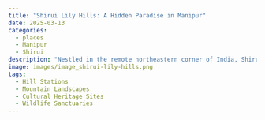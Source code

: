 ```yaml
---
title: "Shirui Lily Hills: A Hidden Paradise in Manipur"
date: 2025-03-13
categories:
  - places
  - Manipur
  - Shirui
description: "Nestled in the remote northeastern corner of India, Shirui Lily Hills is a lesser-known hill station that captivates visitors with its stunning natural beauty. Known for its carpet-like lily fields and breathtaking mountain views, this destination offers a serene escape amidst untouched nature. Located in Manipur's eastern region, Shirui Lily Hills provides an ideal setting for trekking enthusiasts and nature lovers seeking tranquility away from the bustling cities."
image: images/image_shirui-lily-hills.png
tags: 
  - Hill Stations
  - Mountain Landscapes
  - Cultural Heritage Sites
  - Wildlife Sanctuaries
---
```

